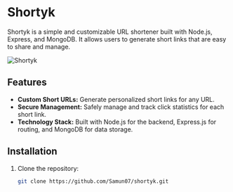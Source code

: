 # Shortyk

Shortyk is a simple and customizable URL shortener built with Node.js, Express, and MongoDB. It allows users to generate short links that are easy to share and manage.

![Shortyk](https://github.com/Samun07/shortyk/assets/134109746/3bc335d3-7fc7-4040-910c-6c090708b4f1)

## Features

- **Custom Short URLs:** Generate personalized short links for any URL.
- **Secure Management:** Safely manage and track click statistics for each short link.
- **Technology Stack:** Built with Node.js for the backend, Express.js for routing, and MongoDB for data storage.

## Installation

1. Clone the repository:
   ```bash
   git clone https://github.com/Samun07/shortyk.git
